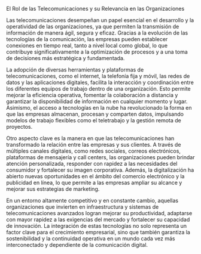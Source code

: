 El Rol de las Telecomunicaciones y su Relevancia en las Organizaciones

Las telecomunicaciones desempeñan un papel esencial en el desarrollo y la operatividad de las organizaciones, ya que permiten la transmisión de información de manera ágil, segura y eficaz. Gracias a la evolución de las tecnologías de la comunicación, las empresas pueden establecer conexiones en tiempo real, tanto a nivel local como global, lo que contribuye significativamente a la optimización de procesos y a una toma de decisiones más estratégica y fundamentada.

La adopción de diversas herramientas y plataformas de telecomunicaciones, como el internet, la telefonía fija y móvil, las redes de datos y las aplicaciones digitales, facilita la interacción y coordinación entre los diferentes equipos de trabajo dentro de una organización. Esto permite mejorar la eficiencia operativa, fomentar la colaboración a distancia y garantizar la disponibilidad de información en cualquier momento y lugar. Asimismo, el acceso a tecnologías en la nube ha revolucionado la forma en que las empresas almacenan, procesan y comparten datos, impulsando modelos de trabajo flexibles como el teletrabajo y la gestión remota de proyectos.

Otro aspecto clave es la manera en que las telecomunicaciones han transformado la relación entre las empresas y sus clientes. A través de múltiples canales digitales, como redes sociales, correos electrónicos, plataformas de mensajería y call centers, las organizaciones pueden brindar atención personalizada, responder con rapidez a las necesidades del consumidor y fortalecer su imagen corporativa. Además, la digitalización ha abierto nuevas oportunidades en el ámbito del comercio electrónico y la publicidad en línea, lo que permite a las empresas ampliar su alcance y mejorar sus estrategias de marketing.

En un entorno altamente competitivo y en constante cambio, aquellas organizaciones que invierten en infraestructura y sistemas de telecomunicaciones avanzados logran mejorar su productividad, adaptarse con mayor rapidez a las exigencias del mercado y fortalecer su capacidad de innovación. La integración de estas tecnologías no solo representa un factor clave para el crecimiento empresarial, sino que también garantiza la sostenibilidad y la continuidad operativa en un mundo cada vez más interconectado y dependiente de la comunicación digital.

